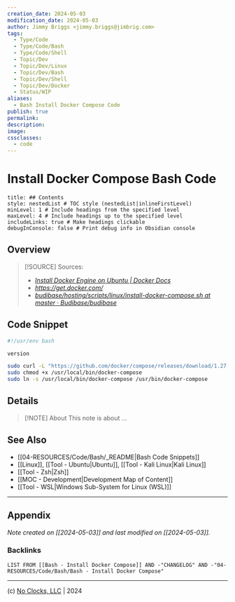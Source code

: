 ```yaml
---
creation_date: 2024-05-03
modification_date: 2024-05-03
author: Jimmy Briggs <jimmy.briggs@jimbrig.com>
tags:
  - Type/Code
  - Type/Code/Bash
  - Type/Code/Shell
  - Topic/Dev
  - Topic/Dev/Linux
  - Topic/Dev/Bash
  - Topic/Dev/Shell
  - Topic/Dev/Docker
  - Status/WIP
aliases:
  - Bash Install Docker Compose Code
publish: true
permalink:
description:
image:
cssclasses:
  - code
---
```


# Install Docker Compose Bash Code

```table-of-contents
title: ## Contents 
style: nestedList # TOC style (nestedList|inlineFirstLevel)
minLevel: 1 # Include headings from the specified level
maxLevel: 4 # Include headings up to the specified level
includeLinks: true # Make headings clickable
debugInConsole: false # Print debug info in Obsidian console
```

## Overview

> [!SOURCE] Sources:
> - *[Install Docker Engine on Ubuntu | Docker Docs](https://docs.docker.com/engine/install/ubuntu/#install-using-the-repository)*
> - *https://get.docker.com/*
> - *[budibase/hosting/scripts/linux/install-docker-compose.sh at master · Budibase/budibase](https://github.com/Budibase/budibase/blob/master/hosting/scripts/linux/install-docker-compose.sh)*

## Code Snippet

```bash
#!/usr/env bash

version 

sudo curl -L "https://github.com/docker/compose/releases/download/1.27.4/docker-compose-$(uname -s)-$(uname -m)" -o /usr/local/bin/docker-compose
sudo chmod +x /usr/local/bin/docker-compose
sudo ln -s /usr/local/bin/docker-compose /usr/bin/docker-compose
```

## Details

> [!NOTE] About
> This note is about ...

## See Also

- [[04-RESOURCES/Code/Bash/_README|Bash Code Snippets]]
- [[Linux]], [[Tool - Ubuntu|Ubuntu]], [[Tool - Kali Linux|Kali Linux]]
- [[Tool - Zsh|Zsh]]
- [[MOC - Development|Development Map of Content]]
- [[Tool - WSL|Windows Sub-System for Linux (WSL)]]

***

## Appendix

*Note created on [[2024-05-03]] and last modified on [[2024-05-03]].*

### Backlinks

```dataview
LIST FROM [[Bash - Install Docker Compose]] AND -"CHANGELOG" AND -"04-RESOURCES/Code/Bash/Bash - Install Docker Compose"
```

***

(c) [No Clocks, LLC](https://github.com/noclocks) | 2024